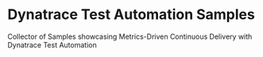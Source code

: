 # Dynatrace Test Automation Samples

Collector of Samples showcasing Metrics-Driven Continuous Delivery with Dynatrace Test Automation
